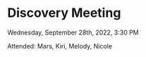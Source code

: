 # Discovery Meeting
Wednesday, September 28th, 2022, 3:30 PM

Attended: Mars, Kiri, Melody, Nicole


